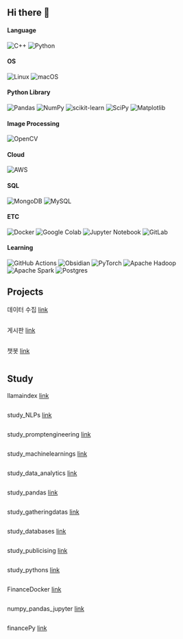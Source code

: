 ## Hi there 👋

#### Language
![C++](https://img.shields.io/badge/c++-%2300599C.svg?style=for-the-badge&logo=c%2B%2B&logoColor=white)
![Python](https://img.shields.io/badge/python-3670A0?style=for-the-badge&logo=python&logoColor=ffdd54)

#### OS
![Linux](https://img.shields.io/badge/Linux-FCC624?style=for-the-badge&logo=linux&logoColor=black)
![macOS](https://img.shields.io/badge/mac%20os-000000?style=for-the-badge&logo=macos&logoColor=F0F0F0)

#### Python Library
![Pandas](https://img.shields.io/badge/pandas-%23150458.svg?style=for-the-badge&logo=pandas&logoColor=white)
![NumPy](https://img.shields.io/badge/numpy-%23013243.svg?style=for-the-badge&logo=numpy&logoColor=white)
![scikit-learn](https://img.shields.io/badge/scikit--learn-%23F7931E.svg?style=for-the-badge&logo=scikit-learn&logoColor=white)
![SciPy](https://img.shields.io/badge/SciPy-%230C55A5.svg?style=for-the-badge&logo=scipy&logoColor=%white)
![Matplotlib](https://img.shields.io/badge/Matplotlib-%23ffffff.svg?style=for-the-badge&logo=Matplotlib&logoColor=black)

#### Image Processing
![OpenCV](https://img.shields.io/badge/opencv-%23white.svg?style=for-the-badge&logo=opencv&logoColor=white)

#### Cloud
![AWS](https://img.shields.io/badge/AWS-%23FF9900.svg?style=for-the-badge&logo=amazon-aws&logoColor=white)

#### SQL
![MongoDB](https://img.shields.io/badge/MongoDB-%234ea94b.svg?style=for-the-badge&logo=mongodb&logoColor=white)
![MySQL](https://img.shields.io/badge/mysql-4479A1.svg?style=for-the-badge&logo=mysql&logoColor=white)

#### ETC
![Docker](https://img.shields.io/badge/docker-%230db7ed.svg?style=for-the-badge&logo=docker&logoColor=white)
![Google Colab](https://img.shields.io/badge/Google%20Colab-%23F9A825.svg?style=for-the-badge&logo=googlecolab&logoColor=white)
![Jupyter Notebook](https://img.shields.io/badge/jupyter-%23FA0F00.svg?style=for-the-badge&logo=jupyter&logoColor=white)
![GitLab](https://img.shields.io/badge/gitlab-%23181717.svg?style=for-the-badge&logo=gitlab&logoColor=white)

#### Learning
![GitHub Actions](https://img.shields.io/badge/github%20actions-%232671E5.svg?style=for-the-badge&logo=githubactions&logoColor=white)
![Obsidian](https://img.shields.io/badge/Obsidian-%23483699.svg?style=for-the-badge&logo=obsidian&logoColor=white)
![PyTorch](https://img.shields.io/badge/PyTorch-%23EE4C2C.svg?style=for-the-badge&logo=PyTorch&logoColor=white)
![Apache Hadoop](https://img.shields.io/badge/Apache%20Hadoop-66CCFF?style=for-the-badge&logo=apachehadoop&logoColor=black)
![Apache Spark](https://img.shields.io/badge/Apache%20Spark-FDEE21?style=flat-square&logo=apachespark&logoColor=black)
![Postgres](https://img.shields.io/badge/postgres-%23316192.svg?style=for-the-badge&logo=postgresql&logoColor=white)



<!--
**HueyVault/HueyVault** is a ✨ _special_ ✨ repository because its `README.md` (this file) appears on your GitHub profile.

Here are some ideas to get you started:

- 🔭 I’m currently working on ...
- 🌱 I’m currently learning ...
- 👯 I’m looking to collaborate on ...
- 🤔 I’m looking for help with ...
- 💬 Ask me about ...
- 📫 How to reach me: ...
- 😄 Pronouns: ...
- ⚡ Fun fact: ...
-->


## Projects

데이터 수집 [link](https://github.com/jwyzfe/FirstProject)

```
```

게시판 [link](https://github.com/jwyzfe/FirstProject_web)

```
```

챗봇 [link]()

```
```

## Study

llamaindex [link](https://github.com/HueyVault/llamaindex_test)

```
```

study_NLPs [link](https://github.com/HueyVault/study_NLPs)
```
```

study_promptengineering [link](https://github.com/HueyVault/study_promptengineering)
```
```

study_machinelearnings [link](https://github.com/HueyVault/study_machinelearnings)
```
```

study_data_analytics [link](https://github.com/HueyVault/study_data_analytics)
```
```

study_pandas [link](https://github.com/HueyVault/study_pandas)
```
```

study_gatheringdatas [link](https://github.com/HueyVault/study_gatheringdatas)
```
```

study_databases [link](https://github.com/HueyVault/study_databases)
```
```

study_publicising [link](https://github.com/HueyVault/study_publicising)
```
```

study_pythons [link](https://github.com/HueyVault/study_pythons)
```
```

FinanceDocker [link](https://github.com/HueyVault/FinanceDocker)
```
```

numpy_pandas_jupyter [link](https://github.com/HueyVault/numpy_pandas_jupyter)
```
```

financePy [link](https://github.com/HueyVault/financePy)
```
```